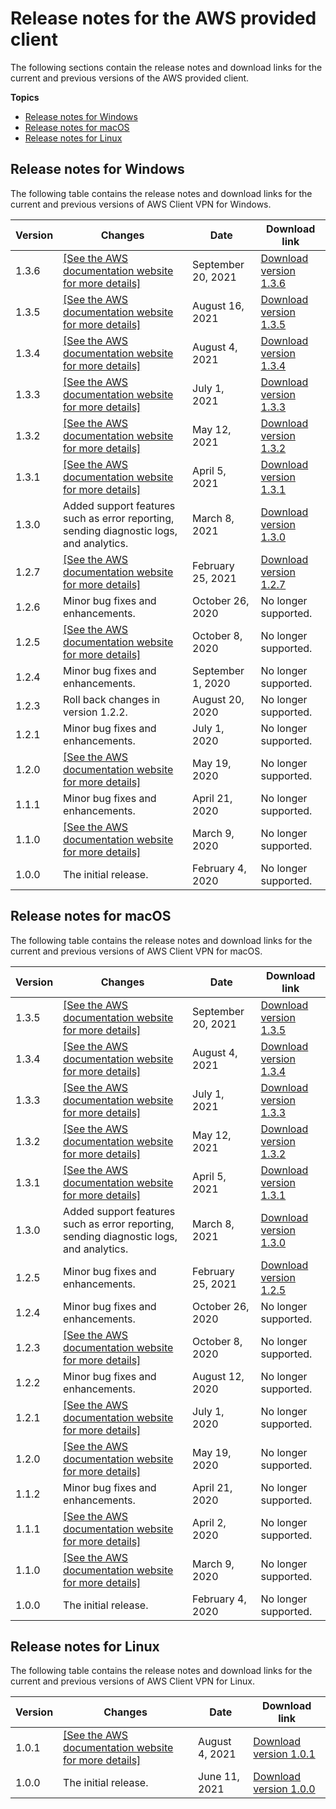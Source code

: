 # Release notes for the AWS provided client<a name="release-notes"></a>

The following sections contain the release notes and download links for the current and previous versions of the AWS provided client\.

**Topics**
+ [Release notes for Windows](#release-notes-windows)
+ [Release notes for macOS](#release-notes-macos)
+ [Release notes for Linux](#release-notes-linux)

## Release notes for Windows<a name="release-notes-windows"></a>

The following table contains the release notes and download links for the current and previous versions of AWS Client VPN for Windows\.


| Version | Changes | Date | Download link | 
| --- | --- | --- | --- | 
| 1\.3\.6 |  [\[See the AWS documentation website for more details\]](http://docs.aws.amazon.com/vpn/latest/clientvpn-user/release-notes.html)  | September 20, 2021 | [Download version 1\.3\.6](https://d20adtppz83p9s.cloudfront.net/WPF/1.3.6/AWS_VPN_Client.msi) | 
| 1\.3\.5 |  [\[See the AWS documentation website for more details\]](http://docs.aws.amazon.com/vpn/latest/clientvpn-user/release-notes.html)  | August 16, 2021 | [Download version 1\.3\.5](https://d20adtppz83p9s.cloudfront.net/WPF/1.3.5/AWS_VPN_Client.msi) | 
| 1\.3\.4 |  [\[See the AWS documentation website for more details\]](http://docs.aws.amazon.com/vpn/latest/clientvpn-user/release-notes.html)  | August 4, 2021 | [Download version 1\.3\.4](https://d20adtppz83p9s.cloudfront.net/WPF/1.3.4/AWS_VPN_Client.msi) | 
| 1\.3\.3 |  [\[See the AWS documentation website for more details\]](http://docs.aws.amazon.com/vpn/latest/clientvpn-user/release-notes.html)  | July 1, 2021 | [Download version 1\.3\.3](https://d20adtppz83p9s.cloudfront.net/WPF/1.3.3/AWS_VPN_Client.msi) | 
| 1\.3\.2 |  [\[See the AWS documentation website for more details\]](http://docs.aws.amazon.com/vpn/latest/clientvpn-user/release-notes.html)  | May 12, 2021 | [Download version 1\.3\.2](https://d20adtppz83p9s.cloudfront.net/WPF/1.3.2/AWS_VPN_Client.msi) | 
| 1\.3\.1 |  [\[See the AWS documentation website for more details\]](http://docs.aws.amazon.com/vpn/latest/clientvpn-user/release-notes.html)  | April 5, 2021 | [Download version 1\.3\.1](https://d20adtppz83p9s.cloudfront.net/WPF/1.3.1/AWS_VPN_Client.msi) | 
| 1\.3\.0 | Added support features such as error reporting, sending diagnostic logs, and analytics\. | March 8, 2021 | [Download version 1\.3\.0](https://d20adtppz83p9s.cloudfront.net/WPF/1.3.0/AWS_VPN_Client.msi) | 
| 1\.2\.7 | [\[See the AWS documentation website for more details\]](http://docs.aws.amazon.com/vpn/latest/clientvpn-user/release-notes.html) | February 25, 2021 | [Download version 1\.2\.7](https://d20adtppz83p9s.cloudfront.net/WPF/1.2.7/AWS_VPN_Client.msi) | 
| 1\.2\.6 | Minor bug fixes and enhancements\. | October 26, 2020 | No longer supported\. | 
| 1\.2\.5 |  [\[See the AWS documentation website for more details\]](http://docs.aws.amazon.com/vpn/latest/clientvpn-user/release-notes.html)  | October 8, 2020 | No longer supported\. | 
| 1\.2\.4 | Minor bug fixes and enhancements\. | September 1, 2020 | No longer supported\. | 
| 1\.2\.3 | Roll back changes in version 1\.2\.2\. | August 20, 2020 | No longer supported\. | 
| 1\.2\.1 | Minor bug fixes and enhancements\. | July 1, 2020 | No longer supported\. | 
| 1\.2\.0 |  [\[See the AWS documentation website for more details\]](http://docs.aws.amazon.com/vpn/latest/clientvpn-user/release-notes.html)  | May 19, 2020 | No longer supported\. | 
| 1\.1\.1 | Minor bug fixes and enhancements\. | April 21, 2020 | No longer supported\. | 
| 1\.1\.0 |  [\[See the AWS documentation website for more details\]](http://docs.aws.amazon.com/vpn/latest/clientvpn-user/release-notes.html)  | March 9, 2020 | No longer supported\. | 
| 1\.0\.0 | The initial release\. | February 4, 2020 | No longer supported\. | 

## Release notes for macOS<a name="release-notes-macos"></a>

The following table contains the release notes and download links for the current and previous versions of AWS Client VPN for macOS\.


| Version | Changes | Date | Download link | 
| --- | --- | --- | --- | 
| 1\.3\.5 |  [\[See the AWS documentation website for more details\]](http://docs.aws.amazon.com/vpn/latest/clientvpn-user/release-notes.html)  | September 20, 2021 | [Download version 1\.3\.5](https://d20adtppz83p9s.cloudfront.net/OSX/1.3.5/AWS_VPN_Client.pkg) | 
| 1\.3\.4 |  [\[See the AWS documentation website for more details\]](http://docs.aws.amazon.com/vpn/latest/clientvpn-user/release-notes.html)  | August 4, 2021 | [Download version 1\.3\.4](https://d20adtppz83p9s.cloudfront.net/OSX/1.3.4/AWS_VPN_Client.pkg) | 
| 1\.3\.3 |  [\[See the AWS documentation website for more details\]](http://docs.aws.amazon.com/vpn/latest/clientvpn-user/release-notes.html)  | July 1, 2021 | [Download version 1\.3\.3](https://d20adtppz83p9s.cloudfront.net/OSX/1.3.3/AWS_VPN_Client.pkg) | 
| 1\.3\.2 |  [\[See the AWS documentation website for more details\]](http://docs.aws.amazon.com/vpn/latest/clientvpn-user/release-notes.html)  | May 12, 2021 | [Download version 1\.3\.2](https://d20adtppz83p9s.cloudfront.net/OSX/1.3.2/AWS_VPN_Client.pkg) | 
| 1\.3\.1 |  [\[See the AWS documentation website for more details\]](http://docs.aws.amazon.com/vpn/latest/clientvpn-user/release-notes.html)  | April 5, 2021 | [Download version 1\.3\.1](https://d20adtppz83p9s.cloudfront.net/OSX/1.3.1/AWS_VPN_Client.pkg) | 
| 1\.3\.0 | Added support features such as error reporting, sending diagnostic logs, and analytics\. | March 8, 2021 | [Download version 1\.3\.0](https://d20adtppz83p9s.cloudfront.net/OSX/1.3.0/AWS_VPN_Client.pkg) | 
| 1\.2\.5 | Minor bug fixes and enhancements\. | February 25, 2021 | [Download version 1\.2\.5](https://d20adtppz83p9s.cloudfront.net/OSX/1.2.5/AWS_VPN_Client.pkg) | 
| 1\.2\.4 | Minor bug fixes and enhancements\. | October 26, 2020 | No longer supported\. | 
| 1\.2\.3 | [\[See the AWS documentation website for more details\]](http://docs.aws.amazon.com/vpn/latest/clientvpn-user/release-notes.html)  | October 8, 2020 | No longer supported\. | 
| 1\.2\.2 | Minor bug fixes and enhancements\. | August 12, 2020 | No longer supported\. | 
| 1\.2\.1 |  [\[See the AWS documentation website for more details\]](http://docs.aws.amazon.com/vpn/latest/clientvpn-user/release-notes.html)  | July 1, 2020 | No longer supported\. | 
| 1\.2\.0 |  [\[See the AWS documentation website for more details\]](http://docs.aws.amazon.com/vpn/latest/clientvpn-user/release-notes.html)  | May 19, 2020 | No longer supported\. | 
| 1\.1\.2 | Minor bug fixes and enhancements\. | April 21, 2020 | No longer supported\. | 
| 1\.1\.1 |  [\[See the AWS documentation website for more details\]](http://docs.aws.amazon.com/vpn/latest/clientvpn-user/release-notes.html)  | April 2, 2020 | No longer supported\. | 
| 1\.1\.0 |  [\[See the AWS documentation website for more details\]](http://docs.aws.amazon.com/vpn/latest/clientvpn-user/release-notes.html)  | March 9, 2020 | No longer supported\. | 
| 1\.0\.0 | The initial release\. | February 4, 2020 | No longer supported\. | 

## Release notes for Linux<a name="release-notes-linux"></a>

The following table contains the release notes and download links for the current and previous versions of AWS Client VPN for Linux\.


| Version | Changes | Date | Download link | 
| --- | --- | --- | --- | 
| 1\.0\.1 |  [\[See the AWS documentation website for more details\]](http://docs.aws.amazon.com/vpn/latest/clientvpn-user/release-notes.html)  | August 4, 2021 | [Download version 1\.0\.1](https://d20adtppz83p9s.cloudfront.net/GTK/1.0.1/awsvpnclient_amd64.deb) | 
| 1\.0\.0 | The initial release\. | June 11, 2021 | [Download version 1\.0\.0](https://d20adtppz83p9s.cloudfront.net/GTK/1.0.0/awsvpnclient_amd64.deb) | 